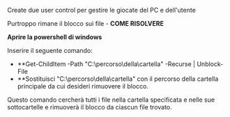 Create due user control per gestire le giocate del PC e dell'utente

Purtroppo rimane il blocco sui file - **COME RISOLVERE**

**Aprire la powershell di windows**

Inserire il seguente comando:
- **Get-ChildItem -Path "C:\percorso\della\cartella" -Recurse | Unblock-File
- **Sostituisci "C:\percorso\della\cartella" con il percorso della cartella principale da cui desideri rimuovere il blocco.

Questo comando cercherà tutti i file nella cartella specificata e nelle sue sottocartelle e rimuoverà il blocco da ciascun file trovato.
